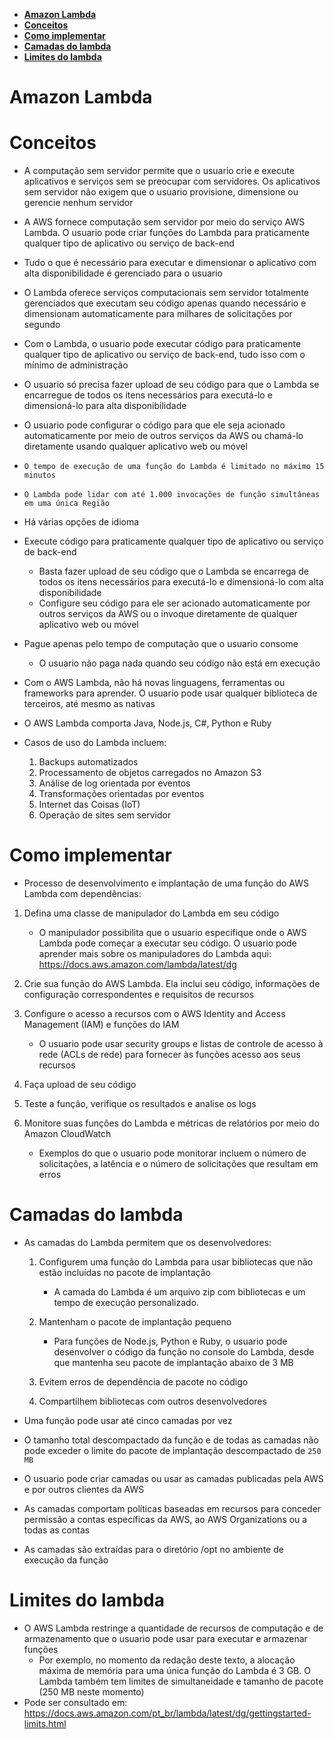 - [**Amazon Lambda**](#amazon-lambda)
- [**Conceitos**](#conceitos)
- [**Como implementar**](#como-implementar)
- [**Camadas do lambda**](#camadas-do-lambda)
- [**Limites do lambda**](#limites-do-lambda)

# **Amazon Lambda**

# **Conceitos**

- A computação sem servidor permite que o usuario crie e execute aplicativos e serviços sem se preocupar com servidores. Os aplicativos sem servidor não exigem que o usuario provisione, dimensione ou gerencie nenhum servidor

- A AWS fornece computação sem servidor por meio do serviço AWS Lambda. O usuario pode criar funções do Lambda para praticamente qualquer tipo de aplicativo ou serviço de back-end

- Tudo o que é necessário para executar e dimensionar o aplicativo com alta disponibilidade é gerenciado para o usuario

- O Lambda oferece serviços computacionais sem servidor totalmente gerenciados que executam seu código apenas quando necessário e dimensionam automaticamente para milhares de solicitações por segundo

- Com o Lambda, o usuario pode executar código para praticamente qualquer tipo de aplicativo ou serviço de back-end, tudo isso com o mínimo de administração

- O usuario só precisa fazer upload de seu código para que o Lambda se encarregue de todos os itens necessários para executá-lo e dimensioná-lo para alta disponibilidade

- O usuario pode configurar o código para que ele seja acionado automaticamente por meio de outros serviços da AWS ou chamá-lo diretamente usando qualquer aplicativo web ou móvel

- `O tempo de execução de uma função do Lambda é limitado no máximo 15 minutos`

- `O Lambda pode lidar com até 1.000 invocações de função simultâneas em uma única Região`
- Há várias opções de idioma

- Execute código para praticamente qualquer tipo de aplicativo ou serviço de back-end

  - Basta fazer upload de seu código que o Lambda se encarrega de todos os itens necessários para executá-lo e dimensioná-lo com alta disponibilidade
  - Configure seu código para ele ser acionado automaticamente por outros serviços da AWS ou o invoque diretamente de qualquer aplicativo web ou móvel

- Pague apenas pelo tempo de computação que o usuario consome

  - O usuario não paga nada quando seu código não está em execução

- Com o AWS Lambda, não há novas linguagens, ferramentas ou frameworks para aprender. O usuario pode usar qualquer biblioteca de terceiros, até mesmo as nativas

- O AWS Lambda comporta Java, Node.js, C#, Python e Ruby

- Casos de uso do Lambda incluem:

  1. Backups automatizados
  2. Processamento de objetos carregados no Amazon S3
  3. Análise de log orientada por eventos
  4. Transformações orientadas por eventos
  5. Internet das Coisas (IoT)
  6. Operação de sites sem servidor

# **Como implementar**

- Processo de desenvolvimento e implantação de uma função do AWS Lambda com dependências:

1. Defina uma classe de manipulador do Lambda em seu código

   - O manipulador possibilita que o usuario especifique onde o AWS Lambda pode começar a executar seu código. O usuario pode aprender mais sobre os manipuladores do Lambda aqui: https://docs.aws.amazon.com/lambda/latest/dg

2. Crie sua função do AWS Lambda. Ela inclui seu código, informações de configuração correspondentes e requisitos de recursos

3. Configure o acesso a recursos com o AWS Identity and Access Management (IAM) e funções do IAM

   - O usuario pode usar security groups e listas de controle de acesso à rede (ACLs de rede) para fornecer às funções acesso aos seus recursos

4. Faça upload de seu código

5. Teste a função, verifique os resultados e analise os logs

6. Monitore suas funções do Lambda e métricas de relatórios por meio do Amazon CloudWatch
   - Exemplos do que o usuario pode monitorar incluem o número de solicitações, a latência e o número de solicitações que resultam em erros

# **Camadas do lambda**

- As camadas do Lambda permitem que os desenvolvedores:

  1. Configurem uma função do Lambda para usar bibliotecas que não estão incluídas no pacote de implantação

     - A camada do Lambda é um arquivo zip com bibliotecas e um tempo de execução personalizado.

  2. Mantenham o pacote de implantação pequeno
     - Para funções de Node.js, Python e Ruby, o usuario pode desenvolver o código da função no console do Lambda, desde que mantenha seu pacote de implantação abaixo de 3 MB
  3. Evitem erros de dependência de pacote no código
  4. Compartilhem bibliotecas com outros desenvolvedores

- Uma função pode usar até cinco camadas por vez

- O tamanho total descompactado da função e de todas as camadas não pode exceder o limite do pacote de implantação descompactado de `250 MB`

- O usuario pode criar camadas ou usar as camadas publicadas pela AWS e por outros clientes da AWS

- As camadas comportam políticas baseadas em recursos para conceder permissão a contas específicas da AWS, ao AWS Organizations ou a todas as contas

- As camadas são extraídas para o diretório /opt no ambiente de execução da função

# **Limites do lambda**

- O AWS Lambda restringe a quantidade de recursos de computação e de armazenamento que o usuario pode usar para executar e armazenar funções
  - Por exemplo, no momento da redação deste texto, a alocação máxima de memória para uma única função do Lambda é 3 GB. O Lambda também tem limites de simultaneidade e tamanho de pacote (250 MB neste momento)
- Pode ser consultado em: https://docs.aws.amazon.com/pt_br/lambda/latest/dg/gettingstarted-limits.html
